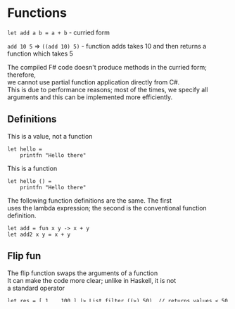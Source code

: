 # Functions

`let add a b = a + b`  - curried form  

`add 10 5` => `((add 10) 5)`  - function adds takes 10 and then returns a function which takes 5  


The compiled F# code doesn't produce methods in the curried form; therefore,  
we cannot use partial function application directly from C#.   
This is due to performance reasons; most of the times, we specify all   
arguments and this can be implemented more efficiently.  


## Definitions

This is a value, not a function  
    
    let hello =  
        printfn "Hello there"


This is a function

    let hello () =
        printfn "Hello there"

The following function definitions are the same. The first  
uses the lambda expression; the second is the conventional function definition.  

    let add = fun x y -> x + y
    let add2 x y = x + y


## Flip fun

The flip function swaps the arguments of a function  
It can make the code more clear; unlike in Haskell, it is not  
a standard operator  

```
let res = [ 1 .. 100 ] |> List.filter ((>) 50)  // returns values < 50  
printfn "%A" res

let flip f = fun x y -> f y x

let res2 =
    [ 1 .. 100 ] |> List.filter (flip (>) 50) // returns values > 50  

printfn "%A" res2
```

## Pipe operator

```
open System

let square x = x * x
let toStr (x: int) = x.ToString()
let rev (x: string) = String(Array.rev (x.ToCharArray()))

// passing to functions
let result = rev (toStr (square 256))

Console.WriteLine(result)

// using temporary bindings
let step1 = square 256
let step2 = toStr step1
let step3 = rev step2
let result2 = step3

Console.WriteLine(result2)

// using pipe operator
let result3 = 256 |> square |> toStr |> rev

Console.WriteLine(result3)
```

